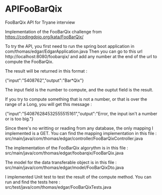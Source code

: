 # APIFooBarQix
 FooBarQix API for Tryane interview
 
 Implementation of the FooBarQix challenge from https://codingdojo.org/kata/FooBarQix/
 
 To try the API, you first need to run the spring boot application in com/thomas/edgar/EdgarApplication.java
 Then you can go to this url http://localhost:8080/foobarqix/ and add any number at the end of the url to compute the FooBarQix.
 
 The result will be returned in this format :
 
 {"input":"5408762","output":"Bar*Qix"}
 
 The input field is the number to compute, and the ouptut field is the result.
 
 If you try to compute something that is not a number, or that is over the range of a Long, you will get this message :
 
 {"input":"540876284532555515161","output":"Error, the input isn't a number or is too big."}
 
 
 Since there's no writting or reading from any database, the only mapping I implemented is a GET.
 You can find the mapping implementation in this file : 
 src/main/java/com/thomas/edgar/controller/FooBarQixController.java
 
 The implementation of the FooBarQix algorythm is in this file : 
 src/main/java/com/thomas/edgar/foobarqix/FooBarQix.java
 
 The model for the data transferable object is in this file :
 src/main/java/com/thomas/edgar/model/FooBarQixDto.java
 
 I implemented Unit test to test the result of the compute method. You can run and find the tests here :
 src/test/java/com/thomas/edgar/FooBarQixTests.java
 
 
